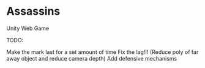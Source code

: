 Assassins
=========

Unity Web Game

TODO:

Make the mark last for a set amount of time
Fix the lag!!! (Reduce poly of far away object and reduce camera depth)
Add defensive mechanisms
